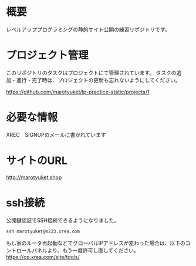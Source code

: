 # 概要
レベルアッププログラミングの静的サイト公開の練習リポジトリです。

# プロジェクト管理

このリポジトリのタスクはプロジェクトにて管理されています。
タスクの追加・進行・完了時は、プロジェクトの更新も忘れないようにしてください。

https://github.com/marotyuket/lp-practice-static/projects/1

# 必要な情報
XREC　SIGNUPのメールに書かれています

# サイトのURL
http://marotyuket.shop

# ssh接続

公開鍵認証でSSH接続できるようになりました。

```
ssh marotyuket@s223.xrea.com
```

もし家のルータ再起動などでグローバルIPアドレスが変わった場合は、以下のコントロールパネルより、もう一度許可し直してください。
https://cp.xrea.com/site/tools/
